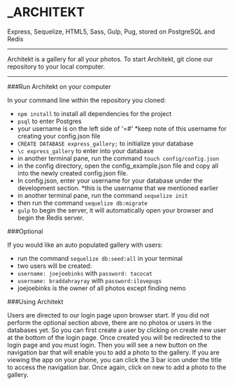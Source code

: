 _ARCHITEKT
===============

Express, Sequelize, HTML5, Sass, Gulp, Pug, stored on PostgreSQL and Redis

---

Architekt is a gallery for all your photos. To start Architekt, git clone our repository to your local computer.

---

###Run Architekt on your computer

In your command line within the repository you cloned:
- `npm install` to install all dependencies for the project
- `psql` to enter Postgres
- your username is on the left side of '=#' *keep note of this username for creating your config.json file
- `CREATE DATABASE express_gallery;` to initialize your database
- `\c express_gallery` to enter into your database
- in another terminal pane, run the command `touch config/config.json`
- in the config directory, open the config_example.json file and copy all into the newly created config.json file.
- In config.json, enter your username for your database under the development section. *this is the username that we mentioned earlier
- in another terminal pane, run the command `sequelize init`
- then run the command `sequelize db:migrate`
- `gulp` to begin the server, it will automatically open your browser and begin the Redis server.

###Optional

If you would like an auto populated gallery with users:
- run the command `sequelize db:seed:all` in your terminal
- two users will be created:
- `username: joejoebinks` with `password: tacocat`
- `username: braddahrayray` with `password:ilovepugs`
- joejoebinks is the owner of all photos except finding nemo

###Using Architekt

Users are directed to our login page upon browser start. If you did not perform the optional section above, there are no photos or users in the databases yet. So you can first create a user by clicking on create new user at the bottom of the login page. Once created you will be redirected to the login page and you must login. Then you will see a new button on the navigation bar that will enable you to add a photo to the gallery. If you are viewing the app on your phone, you can click the 3 bar icon under the title to access the navigation bar. Once again, click on new to add a photo to the gallery.
